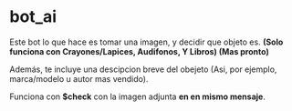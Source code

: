 # bot_ai

Este bot lo que hace es tomar una imagen, y decidir que objeto es. **(Solo funciona con Crayones/Lapices, Audifonos, Y Libros) (Mas pronto)**

Además, te incluye una descipcion breve del obejeto (Asi, por ejemplo, marca/modelo u autor mas vendido).

Funciona con **$check** con la imagen adjunta **en en mismo mensaje**.

